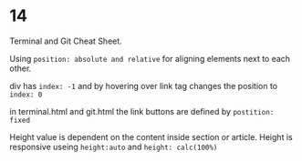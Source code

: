 # 14

Terminal and Git Cheat Sheet.

Using ```position: absolute and relative``` for aligning elements next to each other. 

div has ```index: -1``` and by hovering over link tag changes the position to ```index: 0```

in terminal.html and git.html the link buttons are defined by ```postition: fixed```

Height value is dependent on the content inside section or article. Height is responsive useing ```height:auto``` and ```height: calc(100%)```
